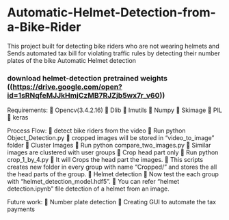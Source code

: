 # Automatic-Helmet-Detection-from-a-Bike-Rider
This project built for detecting bike riders who are not wearing helmets and Sends automated tax bill for violating traffic rules by detecting their number plates of the bike
			Automatic Helmet detection
### download helmet-detection pretrained weights ((https://drive.google.com/open?id=1sRNqfeMJJkHmjCzMB7RJZjb5wx7r_v60))

Requirements:
	Opencv(3.4.2.16)
	Dlib
	Imutils
	Numpy
	Skimage
	PIL
	keras

Process Flow:
	detect bike riders from the video
	Run python Object_Detection.py 
	cropped images will be stored in “video_to_image” folder
	Cluster Images
	Run python compare_two_images.py
	Similar images are clustered with user groups
	Crop head part only
	Run python crop_1_by_4.py
	It will Crops the head part the images.
	This scripts creates new folder in every group with name “Cropped/” and stores the all the head parts of the group.
	Helmet detection
	Now test the each group with “helmet_detection_model.hdf5”.
	You can refer “helmet detection.ipynb” file detection of a helmet from an image.

Future work:
	Number plate detection
	Creating GUI to automate the tax payments
